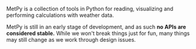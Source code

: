 MetPy is a collection of tools in Python for reading, visualizing and
performing calculations with weather data.


MetPy is still in an early stage of development, and as such
**no APIs are considered stable.** While we won't break things
just for fun, many things may still change as we work through
design issues.
